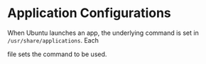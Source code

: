 # Application Configurations

When Ubuntu launches an app, the underlying command is set in `/usr/share/applications`. Each 

file sets the command to be used.

